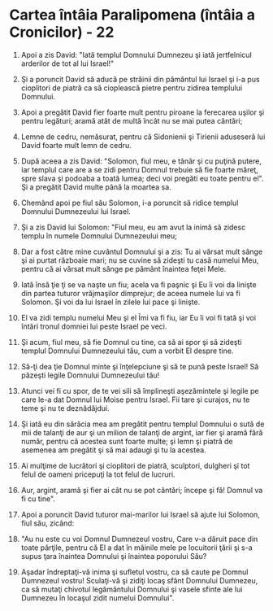 # Cartea &#238;nt&#226;ia Paralipomena (&#238;nt&#226;ia a Cronicilor) - 22

1. Apoi a zis David: "Iată templul Domnului Dumnezeu şi iată jertfelnicul arderilor de tot al lui Israel!" 

2. Şi a poruncit David să aducă pe străinii din pământul lui Israel şi i-a pus cioplitori de piatră ca să cioplească pietre pentru zidirea templului Domnului. 

3. Apoi a pregătit David fier foarte mult pentru piroane la ferecarea uşilor şi pentru legături; aramă atât de multă încât nu se mai putea cântări; 

4. Lemne de cedru, nemăsurat, pentru că Sidonienii şi Tirienii aduseseră lui David foarte mult lemn de cedru. 

5. După aceea a zis David: "Solomon, fiul meu, e tânăr şi cu puţină putere, iar templul care are a se zidi pentru Domnul trebuie să fie foarte măreţ, spre slava şi podoaba a toată lumea; deci voi pregăti eu toate pentru el". Şi a pregătit David multe până la moartea sa. 

6. Chemând apoi pe fiul său Solomon, i-a poruncit să ridice templul Domnului Dumnezeului lui Israel. 

7. Şi a zis David lui Solomon: "Fiul meu, eu am avut la inimă să zidesc templu în numele Domnului Dumnezeului meu; 

8. Dar a fost către mine cuvântul Domnului şi a zis: Tu ai vărsat mult sânge şi ai purtat războaie mari; nu se cuvine să zideşti tu casă numelui Meu, pentru că ai vărsat mult sânge pe pământ înaintea feţei Mele. 

9. Iată însă ţie ţi se va naşte un fiu; acela va fi paşnic şi Eu îi voi da linişte din partea tuturor vrăjmaşilor dimprejur; de aceea numele lui va fi Solomon. Şi voi da lui Israel în zilele lui pace şi linişte. 

10. El va zidi templu numelui Meu şi el Îmi va fi fiu, iar Eu îi voi fi tată şi voi întări tronul domniei lui peste Israel pe veci. 

11. Şi acum, fiul meu, să fie Domnul cu tine, ca să ai spor şi să zideşti templul Domnului Dumnezeului tău, cum a vorbit El despre tine. 

12. Să-ţi dea ţie Domnul minte şi înţelepciune şi să te pună peste Israel! Să păzeşti legile Domnului Dumnezeului tău! 

13. Atunci vei fi cu spor, de te vei sili să împlineşti aşezămintele şi legile pe care le-a dat Domnul lui Moise pentru Israel. Fii tare şi curajos, nu te teme şi nu te deznădăjdui. 

14. Şi iată eu din sărăcia mea am pregătit pentru templul Domnului o sută de mii de talanţi de aur şi un milion de talanţi de argint, iar fier şi aramă fără număr, pentru că acestea sunt foarte multe; şi lemn şi piatră de asemenea am pregătit şi să mai adaugi şi tu la acestea. 

15. Ai mulţime de lucrători şi cioplitori de piatră, sculptori, dulgheri şi tot felul de oameni pricepuţi la tot felul de lucruri. 

16. Aur, argint, aramă şi fier ai cât nu se pot cântări; începe şi fă! Domnul va fi cu tine". 

17. Apoi a poruncit David tuturor mai-marilor lui Israel să ajute lui Solomon, fiul său, zicând: 

18. "Au nu este cu voi Domnul Dumnezeul vostru, Care v-a dăruit pace din toate părţile, pentru că El a dat în mâinile mele pe locuitorii ţării şi s-a supus ţara înaintea Domnului şi înaintea poporului Său? 

19. Aşadar îndreptaţi-vă inima şi sufletul vostru, ca să caute pe Domnul Dumnezeul vostru! Sculaţi-vă şi zidiţi locaş sfânt Domnului Dumnezeu, ca să mutaţi chivotul legământului Domnului şi vasele sfinte ale lui Dumnezeu în locaşul zidit numelui Domnului". 


